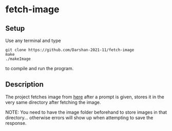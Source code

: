 # fetch-image

## Setup
Use any terminal and type
```
git clone https://github.com/Darshan-2021-11/fetch-image
make
./makeImage
```
to compile and run the program.

## Description
The project fetches image from [here](pollination.ai) after a prompt is given, stores it in the very same directory after fetching the image.

NOTE: You need to have the image folder beforehand to store images in that directory... otherwise errors will show up when attempting to save the response.
